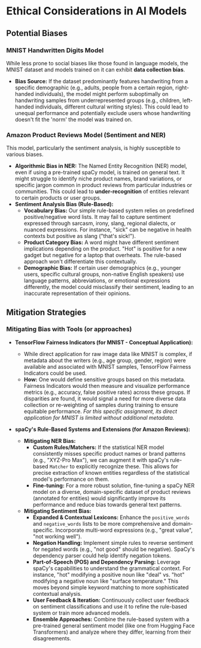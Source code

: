# Ethical Considerations in AI Models

## Potential Biases

### MNIST Handwritten Digits Model
While less prone to social biases like those found in language models, the MNIST dataset and models trained on it can exhibit **data collection bias**.
* **Bias Source:** If the dataset predominantly features handwriting from a specific demographic (e.g., adults, people from a certain region, right-handed individuals), the model might perform suboptimally on handwriting samples from underrepresented groups (e.g., children, left-handed individuals, different cultural writing styles). This could lead to unequal performance and potentially exclude users whose handwriting doesn't fit the 'norm' the model was trained on.

### Amazon Product Reviews Model (Sentiment and NER)
This model, particularly the sentiment analysis, is highly susceptible to various biases.
* **Algorithmic Bias in NER:** The Named Entity Recognition (NER) model, even if using a pre-trained spaCy model, is trained on general text. It might struggle to identify niche product names, brand variations, or specific jargon common in product reviews from particular industries or communities. This could lead to **under-recognition** of entities relevant to certain products or user groups.
* **Sentiment Analysis Bias (Rule-Based):**
    * **Vocabulary Bias:** Our simple rule-based system relies on predefined positive/negative word lists. It may fail to capture sentiment expressed through sarcasm, irony, slang, regional dialects, or nuanced expressions. For instance, "sick" can be negative in health contexts but positive as slang ("that's sick!").
    * **Product Category Bias:** A word might have different sentiment implications depending on the product. "Hot" is positive for a new gadget but negative for a laptop that overheats. The rule-based approach won't differentiate this contextually.
    * **Demographic Bias:** If certain user demographics (e.g., younger users, specific cultural groups, non-native English speakers) use language patterns, abbreviations, or emotional expressions differently, the model could misclassify their sentiment, leading to an inaccurate representation of their opinions.

## Mitigation Strategies

### Mitigating Bias with Tools (or approaches)

* **TensorFlow Fairness Indicators (for MNIST - Conceptual Application):**
    * While direct application for raw image data like MNIST is complex, if metadata about the writers (e.g., age group, gender, region) were available and associated with MNIST samples, TensorFlow Fairness Indicators could be used.
    * **How:** One would define sensitive groups based on this metadata. Fairness Indicators would then measure and visualize performance metrics (e.g., accuracy, false positive rates) across these groups. If disparities are found, it would signal a need for more diverse data collection or re-weighting of samples during training to ensure equitable performance. *For this specific assignment, its direct application for MNIST is limited without additional metadata.*

* **spaCy's Rule-Based Systems and Extensions (for Amazon Reviews):**
    * **Mitigating NER Bias:**
        * **Custom Rules/Matchers:** If the statistical NER model consistently misses specific product names or brand patterns (e.g., "XYZ-Pro Max"), we can augment it with spaCy's rule-based `Matcher` to explicitly recognize these. This allows for precise extraction of known entities regardless of the statistical model's performance on them.
        * **Fine-tuning:** For a more robust solution, fine-tuning a spaCy NER model on a diverse, domain-specific dataset of product reviews (annotated for entities) would significantly improve its performance and reduce bias towards general text patterns.
    * **Mitigating Sentiment Bias:**
        * **Expanded & Contextual Lexicons:** Enhance the `positive_words` and `negative_words` lists to be more comprehensive and domain-specific. Incorporate multi-word expressions (e.g., "great value", "not working well").
        * **Negation Handling:** Implement simple rules to reverse sentiment for negated words (e.g., "not good" should be negative). SpaCy's dependency parser could help identify negation tokens.
        * **Part-of-Speech (POS) and Dependency Parsing:** Leverage spaCy's capabilities to understand the grammatical context. For instance, "hot" modifying a positive noun like "deal" vs. "hot" modifying a negative noun like "surface temperature." This moves beyond simple keyword matching to more sophisticated contextual analysis.
        * **User Feedback & Iteration:** Continuously collect user feedback on sentiment classifications and use it to refine the rule-based system or train more advanced models.
        * **Ensemble Approaches:** Combine the rule-based system with a pre-trained general sentiment model (like one from Hugging Face Transformers) and analyze where they differ, learning from their disagreements.


